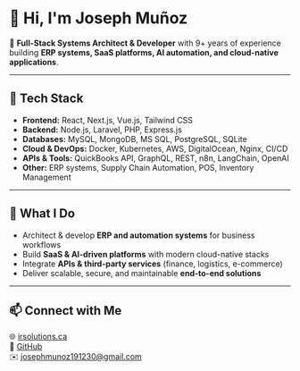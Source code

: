 # 👋 Hi, I'm Joseph Muñoz  

🚀 **Full-Stack Systems Architect & Developer** with 9+ years of experience building **ERP systems, SaaS platforms, AI automation, and cloud-native applications**.  

---

## 🔧 Tech Stack  
- **Frontend:** React, Next.js, Vue.js, Tailwind CSS  
- **Backend:** Node.js, Laravel, PHP, Express.js  
- **Databases:** MySQL, MongoDB, MS SQL, PostgreSQL, SQLite  
- **Cloud & DevOps:** Docker, Kubernetes, AWS, DigitalOcean, Nginx, CI/CD  
- **APIs & Tools:** QuickBooks API, GraphQL, REST, n8n, LangChain, OpenAI  
- **Other:** ERP systems, Supply Chain Automation, POS, Inventory Management  

---

## 🌟 What I Do  
- Architect & develop **ERP and automation systems** for business workflows  
- Build **SaaS & AI-driven platforms** with modern cloud-native stacks  
- Integrate **APIs & third-party services** (finance, logistics, e-commerce)  
- Deliver scalable, secure, and maintainable **end-to-end solutions**  

---

## 📫 Connect with Me  
🌐 [irsolutions.ca](https://irsolutions.ca)  
🐙 [GitHub](https://github.com/joseph123019)  
✉️ [josephmunoz191230@gmail.com](mailto:josephmunoz191230@gmail.com)  
